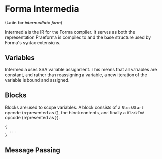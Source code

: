 # Forma Intermedia

(Latin for *intermediate form*)

Intermedia is the IR for the Forma compiler.  It serves as both the representation Praeforma is compiled to and the base structure used by Forma's syntax extensions.

## Variables

Intermedia uses SSA variable assignment.  This means that all variables are constant, and rather than reassigning a variable, a new iteration of the variable is bound and assigned.

## Blocks

Blocks are used to scope variables.  A block consists of a `BlockStart` opcode (represented as `{`), the block contents, and finally a `BlockEnd` opcode (represented as `}`).

```.
{
  ...
}
```

## Message Passing